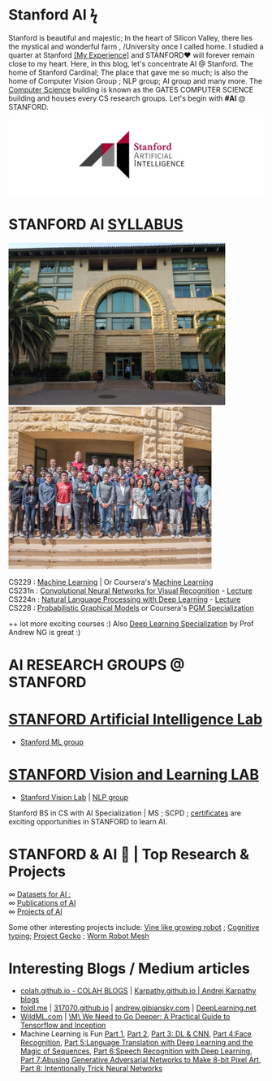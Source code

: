 # Stanford AI ϟ

Stanford is beautiful and majestic; In the heart of Silicon Valley, there lies the mystical and wonderful farm , /University once I called home. I studied a quarter at Stanford [[My Experience]](https://github.com/SKKSaikia/StanfordSS) and STANFORD❤ will forever remain close to my heart. Here, in this blog, let's concentrate AI @ Stanford. The home of Stanford Cardinal; The place that gave me so much; is also the home of Computer Vision Group ; NLP group; AI group and many more. The [Computer Science](https://cs.stanford.edu/) building is known as the GATES COMPUTER SCIENCE building and houses every CS research groups. Let's begin with <b><h>#AI</h></b> @ STANFORD.

<img src = "https://github.com/SKKSaikia/StanfordAI/blob/master/images/main/ai_stanford.jpg">

# STANFORD AI [SYLLABUS](http://ai.stanford.edu/courses/)

<img src="https://github.com/SKKSaikia/StanfordAI/blob/master/images/main/IMG_20180809_190000.jpg" height=320px><a> </a><img src="https://github.com/SKKSaikia/StanfordAI/blob/master/images/main/vinlp.jpg" height=320px>

CS229 : [Machine Learning](http://cs229.stanford.edu/) | Or Coursera's [Machine Learning](https://www.coursera.org/learn/machine-learning)<br/>
CS231n : [Convolutional Neural Networks for Visual Recognition](http://cs231n.stanford.edu/) - [Lecture](https://www.youtube.com/watch?v=vT1JzLTH4G4&list=PL3FW7Lu3i5JvHM8ljYj-zLfQRF3EO8sYv)<br/>
CS224n : [Natural Language Processing with Deep Learning](http://web.stanford.edu/class/cs224n/) - [Lecture](https://www.youtube.com/watch?v=OQQ-W_63UgQ&list=PL3FW7Lu3i5Jsnh1rnUwq_TcylNr7EkRe6)<br/>
CS228 : [Probabilistic Graphical Models](http://pgm.stanford.edu/) or Coursera's [PGM Specialization](https://www.coursera.org/specializations/probabilistic-graphical-models)

++ lot more exciting courses :) Also [Deep Learning Specialization](https://www.coursera.org/specializations/deep-learning) by Prof Andrew NG is great :)

# AI RESEARCH GROUPS @ STANFORD

# [STANFORD Artificial Intelligence Lab](http://ai.stanford.edu/)
- [Stanford ML group](https://stanfordmlgroup.github.io/)

# [STANFORD Vision and Learning LAB](http://svl.stanford.edu/)

- [Stanford Vision Lab](http://vision.stanford.edu/) | [NLP group](https://nlp.stanford.edu/)

Stanford BS in CS with AI Specialization | MS ; SCPD ; [certificates](https://scpd.stanford.edu/public/category/courseCategoryCertificateProfile.do?method=load&certificateId=1226717) are exciting opportunities in STANFORD to learn AI.

# STANFORD & AI 🤖 | Top Research & Projects

∞ [Datasets for AI : ](http://svl.stanford.edu/resources/)<br/>
∞ [Publications of AI](http://svl.stanford.edu/publications/)<br/>
∞ [Projects of AI](https://forum.stanford.edu/research/areaprofile.php?areaid=1)<br/>

Some other interesting projects include: [Vine like growing robot](https://youtu.be/oRjFFgAZQnk) ; [Cognitive typing](https://youtu.be/9oka8hqsOzg); [Project Gecko](https://youtu.be/Mw-tol5ur84) ; [Worm Robot Mesh](https://youtu.be/W-2mBaxdjrc)

# Interesting Blogs / Medium articles

- [colah.github.io - COLAH BLOGS](http://colah.github.io/)  |  [Karpathy.github.io | Andrej Karpathy blogs](http://karpathy.github.io/)
- [foldl.me](http://www.foldl.me/)  |  [317070.github.io](http://317070.github.io/)  |  [andrew.gibiansky.com](http://andrew.gibiansky.com/archive.html) | [DeepLearning.net](http://deeplearning.net/blog/)
- [WildML.com](http://www.wildml.com/)  |  [\M\ We Need to Go Deeper: A Practical Guide to Tensorflow and Inception](https://medium.com/initialized-capital/we-need-to-go-deeper-a-practical-guide-to-tensorflow-and-inception-50e66281804f)
- Machine Learning is Fun [Part 1](https://startupsventurecapital.com/essential-cheat-sheets-for-machine-learning-and-deep-learning-researchers-efb6a8ebd2e5), [Part 2](https://medium.com/@ageitgey/machine-learning-is-fun-part-2-a26a10b68df3), [Part 3: DL & CNN](https://medium.com/@ageitgey/machine-learning-is-fun-part-3-deep-learning-and-convolutional-neural-networks-f40359318721), [Part 4:Face Recognition](https://medium.com/@ageitgey/machine-learning-is-fun-part-4-modern-face-recognition-with-deep-learning-c3cffc121d78), [Part 5:Language Translation with Deep Learning and the Magic of Sequences](https://medium.com/@ageitgey/machine-learning-is-fun-part-5-language-translation-with-deep-learning-and-the-magic-of-sequences-2ace0acca0aa), [Part 6:Speech Recognition with Deep Learning](https://medium.com/@ageitgey/machine-learning-is-fun-part-6-how-to-do-speech-recognition-with-deep-learning-28293c162f7a), [Part 7:Abusing Generative Adversarial Networks to Make 8-bit Pixel Art](https://medium.com/@ageitgey/abusing-generative-adversarial-networks-to-make-8-bit-pixel-art-e45d9b96cee7), [Part 8: Intentionally Trick Neural Networks](https://medium.com/@ageitgey/machine-learning-is-fun-part-8-how-to-intentionally-trick-neural-networks-b55da32b7196)
